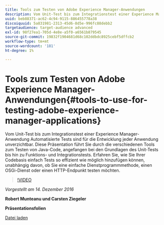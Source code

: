```yaml
---
title: Tools zum Testen von Adobe Experience Manager-Anwendungen
description: Vom Unit-Test bis zum Integrationstest einer Experience Manager-Anwendung Automatisierte Tests sind für die Entwicklung jeder Anwendung unverzichtbar. Diese Präsentation führt Sie durch die verschiedenen Tools zum Testen von Java-Code, angefangen bei den Grundlagen des Unit-Tests bis hin zu Funktions- und Integrationstests. Erfahren Sie, wie Sie Ihrer Codebasis einfach Tests so effizient wie möglich hinzufügen können, unabhängig davon, ob Sie eine einfache Dienstprogrammmethode, einen OSGi-Dienst oder einen HTTP-Endpunkt testen möchten.
uuid: beb88371-ac62-4c94-9115-886455778a38
discoiquuid: 5a831981-2313-45d6-8d5e-996fc88debb2
targetaudience: target-audience advanced
exl-id: 98f27ea1-705d-4e8e-a5f0-a6561b879545
source-git-commit: 19832f1904681d68c102ddbdc8925cebf5dffcb2
workflow-type: tm+mt
source-wordcount: '181'
ht-degree: 1%

---
```


# Tools zum Testen von Adobe Experience Manager-Anwendungen{#tools-to-use-for-testing-adobe-experience-manager-applications}

Vom Unit-Test bis zum Integrationstest einer Experience Manager-Anwendung Automatisierte Tests sind für die Entwicklung jeder Anwendung unverzichtbar. Diese Präsentation führt Sie durch die verschiedenen Tools zum Testen von Java-Code, angefangen bei den Grundlagen des Unit-Tests bis hin zu Funktions- und Integrationstests. Erfahren Sie, wie Sie Ihrer Codebasis einfach Tests so effizient wie möglich hinzufügen können, unabhängig davon, ob Sie eine einfache Dienstprogrammmethode, einen OSGi-Dienst oder einen HTTP-Endpunkt testen möchten.

>[!VIDEO](https://video.tv.adobe.com/v/19302/?quality=9)

*Vorgestellt am 14. Dezember 2016*

**Robert Munteanu und Carsten Ziegeler**

**Präsentationsfolien**

[Datei laden](assets/aem-gems-tools-for-testing-12-14-16.pdf)
<!--
[Get back to the Overview](https://helpx.adobe.com/experience-manager/kt/eseminars/gems/aem-index.html)
-->
